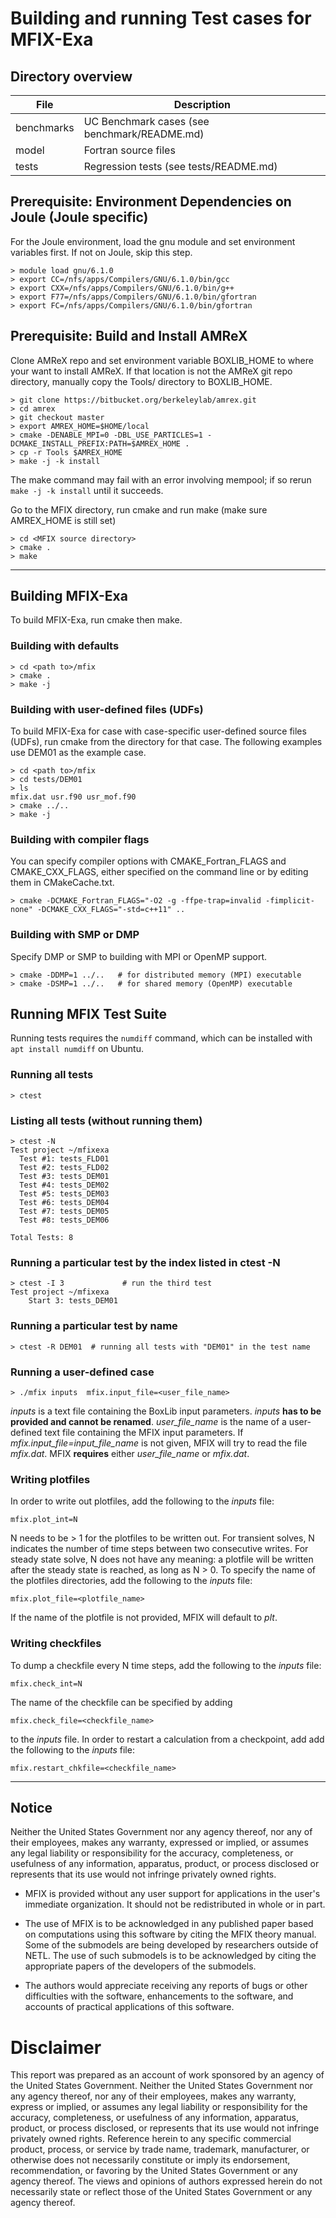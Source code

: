 # Building and running Test cases for MFIX-Exa

## Directory overview

| File       | Description                                         |
| ---------  | --------------------------------------------------- |
| benchmarks | UC Benchmark cases (see benchmark/README.md)        |
| model      | Fortran source files                                |
| tests      | Regression tests (see tests/README.md)              |



## Prerequisite: Environment Dependencies on Joule (Joule specific)
For the Joule environment, load the gnu module and set environment variables first. If not on Joule, skip this step.
```shell
> module load gnu/6.1.0
> export CC=/nfs/apps/Compilers/GNU/6.1.0/bin/gcc
> export CXX=/nfs/apps/Compilers/GNU/6.1.0/bin/g++
> export F77=/nfs/apps/Compilers/GNU/6.1.0/bin/gfortran
> export FC=/nfs/apps/Compilers/GNU/6.1.0/bin/gfortran
```

## Prerequisite: Build and Install AMReX

Clone AMReX repo and set environment variable BOXLIB_HOME to where your want to
install AMReX. If that location is not the AMReX git repo directory, manually
copy the Tools/ directory to BOXLIB_HOME.

```shell
> git clone https://bitbucket.org/berkeleylab/amrex.git
> cd amrex
> git checkout master
> export AMREX_HOME=$HOME/local
> cmake -DENABLE_MPI=0 -DBL_USE_PARTICLES=1 -DCMAKE_INSTALL_PREFIX:PATH=$AMREX_HOME .
> cp -r Tools $AMREX_HOME
> make -j -k install
```
The make command may fail with an error involving mempool; if so rerun ```make -j -k install``` until it succeeds.


Go to the MFIX directory, run cmake and run make (make sure AMREX_HOME is still set)
```shell
> cd <MFIX source directory>
> cmake .
> make
```

---------------------------------------------------------------------

## Building MFIX-Exa

To build MFIX-Exa, run cmake then make.

### Building with defaults
```shell
> cd <path to>/mfix
> cmake .
> make -j
```

### Building with user-defined files (UDFs)

To build MFIX-Exa for case with case-specific user-defined source files (UDFs),
run cmake from the directory for that case. The following examples use DEM01 as the example
case.

```shell
> cd <path to>/mfix
> cd tests/DEM01
> ls
mfix.dat usr.f90 usr_mof.f90
> cmake ../..
> make -j
```

### Building with compiler flags

You can specify compiler options with CMAKE_Fortran_FLAGS and CMAKE_CXX_FLAGS,
either specified on the command line or by editing them in CMakeCache.txt.

```shell
> cmake -DCMAKE_Fortran_FLAGS="-O2 -g -ffpe-trap=invalid -fimplicit-none" -DCMAKE_CXX_FLAGS="-std=c++11" ..
```

### Building with SMP or DMP

Specify DMP or SMP to building with MPI or OpenMP support.

```shell
> cmake -DDMP=1 ../..   # for distributed memory (MPI) executable
> cmake -DSMP=1 ../..   # for shared memory (OpenMP) executable
```

## Running MFIX Test Suite

Running tests requires the `numdiff` command, which can be installed with `apt
install numdiff` on Ubuntu.

### Running all tests
```shell
> ctest
```

### Listing all tests (without running them)
```shell
> ctest -N
Test project ~/mfixexa
  Test #1: tests_FLD01
  Test #2: tests_FLD02
  Test #3: tests_DEM01
  Test #4: tests_DEM02
  Test #5: tests_DEM03
  Test #6: tests_DEM04
  Test #7: tests_DEM05
  Test #8: tests_DEM06

Total Tests: 8
```

### Running a particular test by the index listed in ctest -N
```shell
> ctest -I 3             # run the third test
Test project ~/mfixexa
    Start 3: tests_DEM01
```

### Running a particular test by name
```shell
> ctest -R DEM01  # running all tests with "DEM01" in the test name
```

### Running a user-defined case
```shell
> ./mfix inputs  mfix.input_file=<user_file_name>
```
_inputs_ is a text file containing the BoxLib input parameters. 
_inputs_  __has to be provided and cannot be renamed__. 
_user_file_name_ is the name of a user-defined text file containing the MFIX input parameters.
If _mfix.input_file=input_file_name_ is not given, MFIX will try to read the file
_mfix.dat_. MFIX __requires__ either _user_file_name_ or _mfix.dat_.

### Writing plotfiles
In order to write out plotfiles, add the following to the _inputs_ file:
```shell
mfix.plot_int=N
``` 
N needs to be > 1 for the plotfiles to be written out. For transient solves, 
N indicates the number of time steps between two consecutive writes.
For steady state solve, N does not have any meaning: a plotfile will be written
after the steady state is reached, as long as N > 0. To specify the name of the 
plotfiles directories, add the following to the _inputs_ file:
```shell
mfix.plot_file=<plotfile_name>
```
If the name of the plotfile is not provided, MFIX will default to _plt_.

### Writing checkfiles
To dump a checkfile every N time steps, add the following to the _inputs_
file:
```shell
mfix.check_int=N
```
The name of the checkfile can be specified by adding
```shell
mfix.check_file=<checkfile_name>
```
to the _inputs_ file. In order to restart a calculation from a checkpoint,
add add the following to the _inputs_
file:
```shell
mfix.restart_chkfile=<checkfile_name>
```

--------------------------------------------------------------------

## Notice
Neither the United States Government nor any agency thereof, nor any
of their employees, makes any warranty, expressed or implied, or
assumes any legal liability or responsibility for the accuracy,
completeness, or usefulness of any information, apparatus, product,
or process disclosed or represents that its use would not infringe
privately owned rights.

* MFIX is provided without any user support for applications in the
  user's immediate organization. It should not be redistributed in
  whole or in part.

* The use of MFIX is to be acknowledged in any published paper based
  on computations using this software by citing the MFIX theory
  manual. Some of the submodels are being developed by researchers
  outside of NETL. The use of such submodels is to be acknowledged
  by citing the appropriate papers of the developers of the submodels.

* The authors would appreciate receiving any reports of bugs or other
  difficulties with the software, enhancements to the software, and
  accounts of practical applications of this software.

# Disclaimer
This report was prepared as an account of work sponsored by an agency
of the United States Government. Neither the United States Government
nor any agency thereof, nor any of their employees, makes any
warranty, express or implied, or assumes any legal liability or
responsibility for the accuracy, completeness, or usefulness of any
information, apparatus, product, or process disclosed, or represents
that its use would not infringe privately owned rights. Reference
herein to any specific commercial product, process, or service by
trade name, trademark, manufacturer, or otherwise does not
necessarily constitute or imply its endorsement, recommendation, or
favoring by the United States Government or any agency thereof. The
views and opinions of authors expressed herein do not necessarily
state or reflect those of the United States Government or any
agency thereof.
